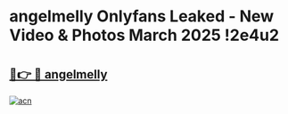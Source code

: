 # angelmelly Onlyfans Leaked - New Video & Photos March 2025 !2e4u2

# <h2><a href="https://zpdvzm.iuczelnia.edu.pl?title=angelmelly&ref=2e4u2">🔗👉 🔴 angelmelly</a></h2>

[![acn](https://github.com/user-attachments/assets/0f9c940e-d8b0-45ae-aac7-cd30a18b3e1c)](https://zpdvzm.iuczelnia.edu.pl?title=angelmelly&ref=2e4u2)

